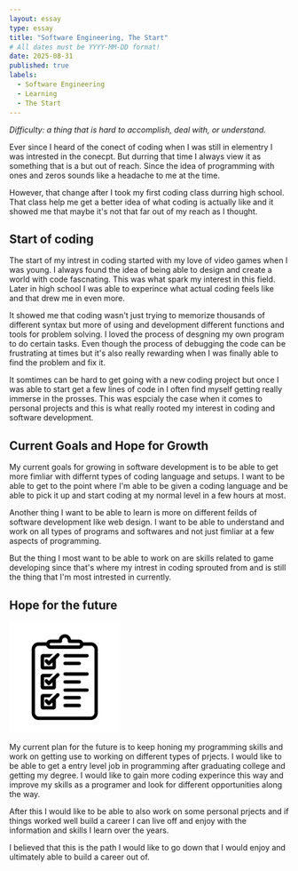 ```yaml
---
layout: essay
type: essay
title: "Software Engineering, The Start"
# All dates must be YYYY-MM-DD format!
date: 2025-08-31
published: true
labels:
  - Software Engineering
  - Learning
  - The Start
---
```


*Difficulty: a thing that is hard to accomplish, deal with, or understand.*

Ever since I heard of the conect of coding when I was still in elementry I was intrested in the conecpt. But durring that time I always view it as something that is a but out of reach. Since the idea of programming with ones and zeros sounds like a headache to me at the time. 

However, that change after I took my first coding class durring high school. That class help me get a better idea of what coding is actually like and it showed me that maybe it's not that far out of my reach as I thought.

## Start of coding

The start of my intrest in coding started with my love of video games when I was young. I always found the idea of being able to design and create a world with code fascnating. This was what spark my interest in this field. Later in high school I was able to experince what actual coding feels like and that drew me in even more. 

It showed me that coding wasn't just trying to memorize thousands of different syntax but more of using and development different functions and tools for problem solving. I loved the process of desgning my own program to do certain tasks. Even though the process of debugging the code can be frustrating at times but it's also really rewarding when I was finally able to find the problem and fix it. 

It somtimes can be hard to get going with a new coding project but once I was able to start get a few lines of code in I often find myself getting really immerse in the prosses. This was espcialy the case when it comes to personal projects and this is what really rooted my interest in coding and software development. 

## Current Goals and Hope for Growth

My current goals for growing in software development is to be able to get more fimliar with differnt types of coding language and setups. I want to be able to get to the point where I'm able to be given a coding language and be able to pick it up and start coding at my normal level in a few hours at most. 

Another thing I want to be able to learn is more on different feilds of software development like web design. I want to be able to understand and work on all types of programs and softwares and not just fimliar at a few aspects of programming.

But the thing I most want to be able to work on are skills related to game developing since that's where my intrest in coding sprouted from and is still the thing that I'm most intrested in currently. 

## Hope for the future

<img width="200px" class="rounded float-start pe-4" src="../img/checklist.png">

My current plan for the future is to keep honing my programming skills and work on getting use to working on different types of prjects. I would like to be able to get a entry level job in programming after graduating college and getting my degree. I would like to gain more coding experince this way and improve my skills as a programer and look for different opportunities along the way. 

After this I would like to be able to also work on some personal prjects and if things worked well build a career I can live off and enjoy with the information and skills I learn over the years.

I believed that this is the path I would like to go down that I would enjoy and ultimately able to build a career out of.
